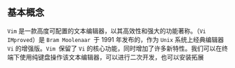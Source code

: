 ## 基本概念

`Vim` 是一款高度可配置的文本编辑器，以其高效性和强大的功能著称。（`Vi IMproved`）是 `Bram Moolenaar `于 1991 年发布的，作为 `Unix` 系统上经典编辑器 `Vi` 的增强版。`Vim `保留了 `Vi` 的核心功能，同时增加了许多新特性。我们可以在终端下使用纯键盘操作该文本编辑器，可以进行二次开发，也可以安装拓展

